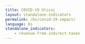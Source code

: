 ```yaml
---
title: COVID-19 Uticaj
layout: standalone-indicators
permalink: /bs/covid-19-impact/
language: bs
standalone_indicators:
    - revenue-from-indirect-taxes
---
```

